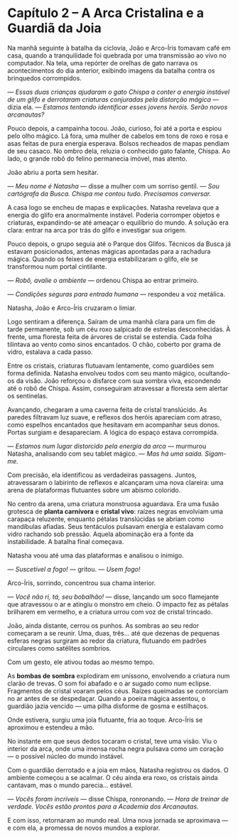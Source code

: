 # Capítulo 2 – A Arca Cristalina e a Guardiã da Joia

Na manhã seguinte à batalha da ciclovia, João e Arco-Íris tomavam café em casa, quando a tranquilidade foi quebrada por uma transmissão ao vivo no computador. Na tela, uma repórter de orelhas de gato narrava os acontecimentos do dia anterior, exibindo imagens da batalha contra os brinquedos corrompidos.

— *Essas duas crianças ajudaram o gato Chispa a conter a energia instável de um glifo e derrotaram criaturas conjuradas pela distorção mágica* — dizia ela. — *Estamos tentando identificar esses jovens heróis. Serão novos arcanautas?*

Pouco depois, a campainha tocou. João, curioso, foi até a porta e espiou pelo olho mágico. Lá fora, uma mulher de cabelos em tons de roxo e rosa e asas feitas de pura energia esperava. Bolsos recheados de mapas pendiam de seu casaco. No ombro dela, reluzia o conhecido gato falante, Chispa. Ao lado, o grande robô do felino permanecia imóvel, mas atento.

João abriu a porta sem hesitar.

— *Meu nome é Natasha* — disse a mulher com um sorriso gentil. — *Sou cartógrafa da Busca. Chispa me contou tudo. Precisamos conversar.*

A casa logo se encheu de mapas e explicações. Natasha revelava que a energia do glifo era anormalmente instável. Poderia corromper objetos e criaturas, expandindo-se até ameaçar o equilíbrio do mundo. A solução era clara: entrar na arca por trás do glifo e investigar sua origem.

Pouco depois, o grupo seguia até o Parque dos Glifos. Técnicos da Busca já estavam posicionados, antenas mágicas apontadas para a rachadura mágica. Quando os feixes de energia estabilizaram o glifo, ele se transformou num portal cintilante.

— *Robô, avalie o ambiente* — ordenou Chispa ao entrar primeiro.

— *Condições seguras para entrada humana* — respondeu a voz metálica.

Natasha, João e Arco-Íris cruzaram o limiar.

Logo sentiram a diferença. Saíram de uma manhã clara para um fim de tarde permanente, sob um céu roxo salpicado de estrelas desconhecidas. À frente, uma floresta feita de árvores de cristal se estendia. Cada folha tilintava ao vento como sinos encantados. O chão, coberto por grama de vidro, estalava a cada passo.

Entre os cristais, criaturas flutuavam lentamente, como guardiões sem forma definida. Natasha envolveu todos com seu manto mágico, ocultando-os da visão. João reforçou o disfarce com sua sombra viva, escondendo até o robô de Chispa. Assim, conseguiram atravessar a floresta sem alertar os sentinelas.

Avançando, chegaram a uma caverna feita de cristal translúcido. As paredes filtravam luz suave, e reflexos dos heróis apareciam com atraso, como espelhos encantados que hesitavam em acompanhar seus donos. Portas surgiam e desapareciam. A lógica do espaço estava corrompida.

— *Estamos num lugar distorcido pela energia da arca* — murmurou Natasha, analisando com seu tablet mágico. — *Mas há uma saída. Sigam-me.*

Com precisão, ela identificou as verdadeiras passagens. Juntos, atravessaram o labirinto de reflexos e alcançaram uma nova clareira: uma arena de plataformas flutuantes sobre um abismo colorido.

No centro da arena, uma criatura monstruosa aguardava. Era uma fusão grotesca de **planta carnívora** e **cristal vivo**: raízes negras envolviam uma carapaça reluzente, enquanto pétalas translúcidas se abriam como mandíbulas afiadas. Seus tentáculos pulsavam energia e estalavam como vidro rachando sob pressão. Aquela abominação era a fonte da instabilidade. A batalha final começava.

Natasha voou até uma das plataformas e analisou o inimigo.

— *Suscetível a fogo!* — gritou. — *Usem fogo!*

Arco-Íris, sorrindo, concentrou sua chama interior.

— *Você não ri, tá, seu bobalhão!* — disse, lançando um soco flamejante que atravessou o ar e atingiu o monstro em cheio. O impacto fez as pétalas brilharem em vermelho, e a criatura urrou com voz de cristal trincado.

João, ainda distante, cerrou os punhos. As sombras ao seu redor começaram a se reunir. Uma, duas, três... até que dezenas de pequenas esferas negras surgiram ao redor da criatura, flutuando em padrões circulares como satélites sombrios.

Com um gesto, ele ativou todas ao mesmo tempo.

As **bombas de sombra** explodiram em uníssono, envolvendo a criatura num clarão de trevas. O som foi abafado e o ar sugado como num eclipse. Fragmentos de cristal voaram pelos céus. Raízes queimadas se contorciam no ar antes de se despedaçar. Quando a poeira mágica assentou, o guardião jazia vencido — uma pilha disforme de gosma e estilhaços.

Onde estivera, surgiu uma joia flutuante, fria ao toque. Arco-Íris se aproximou e estendeu a mão.

No instante em que seus dedos tocaram o cristal, teve uma visão. Viu o interior da arca, onde uma imensa rocha negra pulsava como um coração — o possível núcleo do mundo instável.

Com o guardião derrotado e a joia em mãos, Natasha registrou os dados. O ambiente começou a se acalmar. O céu ainda era roxo, os cristais ainda cantavam, mas o mundo parecia... estável.

— *Vocês foram incríveis* — disse Chispa, ronronando. — *Hora de treinar de verdade. Vocês estão prontos para a Academia dos Arcanautas.*

E com isso, retornaram ao mundo real. Uma nova jornada se aproximava — e com ela, a promessa de novos mundos a explorar.
